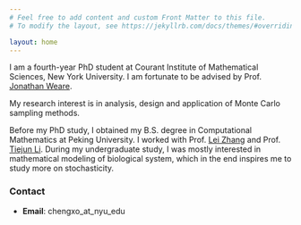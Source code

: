 ```yaml
---
# Feel free to add content and custom Front Matter to this file.
# To modify the layout, see https://jekyllrb.com/docs/themes/#overriding-theme-defaults

layout: home
---
```


I am a fourth-year PhD student at Courant Institute of Mathematical Sciences, New York University. 
I am fortunate to be advised by Prof. [Jonathan Weare](https://cims.nyu.edu/~weare/).

My research interest is in analysis, design and application of Monte Carlo sampling methods.

Before my PhD study, I obtained my B.S. degree in Computational Mathematics at Peking University. 
I worked with Prof. [Lei Zhang](http://faculty.bicmr.pku.edu.cn/~zhanglei/) and Prof. [Tiejun Li](https://www.math.pku.edu.cn/teachers/litj/). During my undergraduate study, I was mostly interested in mathematical modeling of biological system, which in the end inspires me to study more on stochasticity.

### Contact

- **Email**: chengxo_at_nyu_edu
